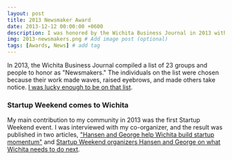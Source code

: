 ```yaml
---
layout: post
title: 2013 Newsmaker Award
date: 2013-12-12 00:00:00 +0600
description: I was honored by the Wichita Business Journal in 2013 with the Newsmaker Award. # Add post description (optional)
img: 2013-newsmakers.png # Add image post (optional)
tags: [Awards, News] # add tag
---
```


In 2013, the Wichita Business Journal compiled a list of 23 groups and people to honor as "Newsmakers." The individuals on the list were chosen because their work made waves, raised eyebrows, and made others take notice. [I was lucky enough to be on that list](https://www.bizjournals.com/wichita/news/2013/12/05/wbj-announces-2013-newsmakers.html).

### Startup Weekend comes to Wichita

My main contribution to my community in 2013 was the first Startup Weekend event. I was interviewed with my co-organizer, and the result was published in two articles, ["Hansen and George help Wichita build startup momentum"](https://www.bizjournals.com/wichita/blog/2014/01/newsmakers-hansen-george-help.html") and [Startup Weekend organizers Hansen and George on what Wichita needs to do next](https://www.bizjournals.com/wichita/blog/techflash/2014/01/startup-weekend-organizers-hansen-and.html).
